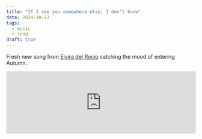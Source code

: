 ```yaml
---
title: "If I see you somewhere else, I don’t know"
date: 2024-10-22
tags:
  - music
  - song
draft: true
---
```


Fresh new song from [Elvira del Rocío](https://soundcloud.com/maleficae) catching the mood of entering Autumn.

<iframe width="100%" height="166" scrolling="no" frameborder="no" allow="autoplay" src="https://w.soundcloud.com/player/?url=https%3A//api.soundcloud.com/tracks/1939301531&color=%23ff5500&auto_play=false&hide_related=false&show_comments=true&show_user=true&show_reposts=false&show_teaser=false"></iframe><div style="font-size: 10px; color: #cccccc;line-break: anywhere;word-break: normal;overflow: hidden;white-space: nowrap;text-overflow: ellipsis; font-family: Interstate,Lucida Grande,Lucida Sans Unicode,Lucida Sans,Garuda,Verdana,Tahoma,sans-serif;font-weight: 100;"><a href="https://soundcloud.com/maleficae" title="elvira del rocío" target="_blank" style="color: #cccccc; text-decoration: none;"></div>